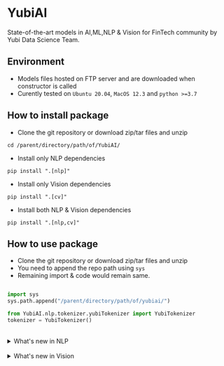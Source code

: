 # YubiAI

State-of-the-art models in AI,ML,NLP & Vision for FinTech community by Yubi Data Science Team.
<br>

## Environment
* Models files hosted on FTP server and are downloaded when constructor is called
* Curently tested on `Ubuntu 20.04`, `MacOS 12.3` and `python >=3.7`

## How to install package
* Clone the git repository or download zip/tar files and unzip
```
cd /parent/directory/path/of/YubiAI/
```
* Install only NLP dependencies
```
pip install ".[nlp]"
```
* Install only Vision dependencies
```
pip install ".[cv]"
```
* Install both NLP & Vision dependencies
```
pip install ".[nlp,cv]"
```

## How to use package
* Clone the git repository or download zip/tar files and unzip
* You need to append the repo path using `sys`
* Remaining import & code would remain same.

```python

import sys
sys.path.append("/parent/directory/path/of/yubiai/")

from YubiAI.nlp.tokenizer.yubiTokenizer import YubiTokenizer
tokenizer = YubiTokenizer()

```

<br>
<details>
<summary>What's new in NLP</summary>
<p>

* Oct 2022
    * [YubiTokenizer trained on FinTech multilingual data](./nlp/tokenizer/)
    * [YubiBERT Micro Encoder4](./nlp/yubiEmbeddings/)
* Nov 2022
    * [YubiBERT Small Encoder8](./nlp/yubiEmbeddings/)
    * [HuggingFace Supported YubiTokenizers](./nlp/tokenizer/)
* Dec 2022
    * [Yubi Text Language Detection](./nlp/language_detection/)
    * [TrueCaser Model](./nlp/seq2seq/)
    * [Character-2-Text generation Model](./nlp/seq2seq/)

</p>
</details>
</br>

<details><summary>What's new in Vision</summary><p>

* January 2023
    * [Image Augmentations (Random rotate & croppings)](./vision/utility/)
    * [Document Skew Detection](./vision/skew_detection/)

</p></details>
</br>

</br>
